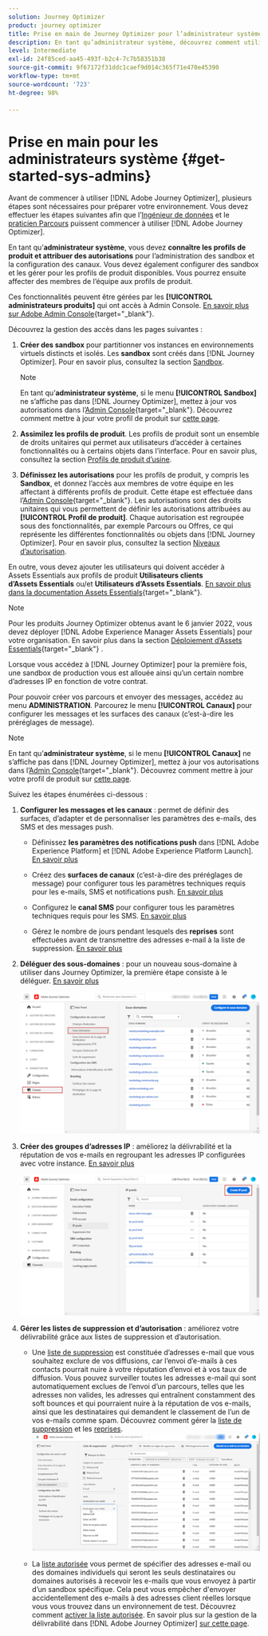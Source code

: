 ```yaml
---
solution: Journey Optimizer
product: journey optimizer
title: Prise en main de Journey Optimizer pour l’administrateur système
description: En tant qu’administrateur système, découvrez comment utiliser Journey Optimizer
level: Intermediate
exl-id: 24f85ced-aa45-493f-b2c4-7c7b58351b38
source-git-commit: 9f67172f31ddc1caef9d014c365f71e470e45390
workflow-type: tm+mt
source-wordcount: '723'
ht-degree: 98%

---
```


# Prise en main pour les administrateurs système {#get-started-sys-admins}

Avant de commencer à utiliser [!DNL Adobe Journey Optimizer], plusieurs étapes sont nécessaires pour préparer votre environnement.  Vous devez effectuer les étapes suivantes afin que l’[Ingénieur de données](data-engineer.md) et le [praticien Parcours](marketer.md) puissent commencer à utiliser [!DNL Adobe Journey Optimizer]. 


En tant qu’**administrateur système**, vous devez **connaître les profils de produit et attribuer des autorisations** pour l’administration des sandbox et la configuration des canaux. Vous devez également configurer des sandbox et les gérer pour les profils de produit disponibles. Vous pourrez ensuite affecter des membres de l’équipe aux profils de produit.

Ces fonctionnalités peuvent être gérées par les **[!UICONTROL administrateurs produits]** qui ont accès à Admin Console. [En savoir plus sur Adobe Admin Console](https://helpx.adobe.com/fr/enterprise/admin-guide.html){target="_blank"}.

Découvrez la gestion des accès dans les pages suivantes :

1. **Créer des sandbox** pour partitionner vos instances en environnements virtuels distincts et isolés. Les **sandbox** sont créés dans [!DNL Journey Optimizer]. Pour en savoir plus, consultez la section [Sandbox](../../administration/sandboxes.md).

   >[!NOTE]
   >En tant qu’**administrateur système**, si le menu **[!UICONTROL Sandbox]** ne s’affiche pas dans [!DNL Journey Optimizer], mettez à jour vos autorisations dans l’[Admin Console](https://adminconsole.adobe.com/){target="_blank"}. Découvrez comment mettre à jour votre profil de produit sur [cette page](../../administration/permissions.md#edit-product-profile).

1. **Assimilez les profils de produit**. Les profils de produit sont un ensemble de droits unitaires qui permet aux utilisateurs d’accéder à certaines fonctionnalités ou à certains objets dans l’interface. Pour en savoir plus, consultez la section [Profils de produit d’usine](../../administration/ootb-product-profiles.md).

1. **Définissez les autorisations** pour les profils de produit, y compris les **Sandbox**, et donnez l’accès aux membres de votre équipe en les affectant à différents profils de produit. Cette étape est effectuée dans l’[Admin Console](https://adminconsole.adobe.com/){target="_blank"}. Les autorisations sont des droits unitaires qui vous permettent de définir les autorisations attribuées au **[!UICONTROL Profil de produit]**. Chaque autorisation est regroupée sous des fonctionnalités, par exemple Parcours ou Offres, ce qui représente les différentes fonctionnalités ou objets dans [!DNL Journey Optimizer]. Pour en savoir plus, consultez la section [Niveaux d’autorisation](../../administration/high-low-permissions.md).

En outre, vous devez ajouter les utilisateurs qui doivent accéder à Assets Essentials aux profils de produit **Utilisateurs clients dʼAssets Essentials** ou/et **Utilisateurs dʼAssets Essentials**. [En savoir plus dans la documentation Assets Essentials](https://experienceleague.adobe.com/docs/experience-manager-assets-essentials/help/deploy-administer.html?lang=fr){target="_blank"}.

>[!NOTE]
>Pour les produits Journey Optimizer obtenus avant le 6 janvier 2022, vous devez déployer [!DNL Adobe Experience Manager Assets Essentials] pour votre organisation. En savoir plus dans la section [Déploiement d’Assets Essentials](https://experienceleague.adobe.com/docs/experience-manager-assets-essentials/help/deploy-administer.html?lang=fr){target="_blank"} .

Lorsque vous accédez à [!DNL Journey Optimizer] pour la première fois, une sandbox de production vous est allouée ainsi qu’un certain nombre d’adresses IP en fonction de votre contrat.

Pour pouvoir créer vos parcours et envoyer des messages, accédez au menu **ADMINISTRATION**. Parcourez le menu **[!UICONTROL Canaux]** pour configurer les messages et les surfaces des canaux (c’est-à-dire les préréglages de message).

>[!NOTE]
>En tant qu’**administrateur système**, si le menu **[!UICONTROL Canaux]** ne s’affiche pas dans [!DNL Journey Optimizer], mettez à jour vos autorisations dans l’[Admin Console](https://adminconsole.adobe.com/){target="_blank"}. Découvrez comment mettre à jour votre profil de produit sur [cette page](../../administration/permissions.md#edit-product-profile).

Suivez les étapes énumérées ci-dessous :

1. **Configurer les messages et les canaux** : permet de définir des surfaces, d’adapter et de personnaliser les paramètres des e-mails, des SMS et des messages push.

   * Définissez **les paramètres des notifications push** dans [!DNL Adobe Experience Platform] et [!DNL Adobe Experience Platform Launch]. [En savoir plus](../../push/push-gs.md)

   * Créez des **surfaces de canaux** (c’est-à-dire des préréglages de message) pour configurer tous les paramètres techniques requis pour les e-mails, SMS et notifications push. [En savoir plus](../../configuration/channel-surfaces.md)

   * Configurez le **canal SMS** pour configurer tous les paramètres techniques requis pour les SMS. [En savoir plus](../../sms/sms-configuration.md)

   * Gérez le nombre de jours pendant lesquels des **reprises** sont effectuées avant de transmettre des adresses e-mail à la liste de suppression. [En savoir plus](../../configuration/manage-suppression-list.md)

1. **Déléguer des sous-domaines** : pour un nouveau sous-domaine à utiliser dans Journey Optimizer, la première étape consiste à le déléguer. [En savoir plus](../../configuration/about-subdomain-delegation.md)

   ![](../assets/subdomain.png)

1. **Créer des groupes d’adresses IP** : améliorez la délivrabilité et la réputation de vos e-mails en regroupant les adresses IP configurées avec votre instance. [En savoir plus](../../configuration/ip-pools.md)

   ![](../assets/ip-pool.png)

1. **Gérer les listes de suppression et d’autorisation** : améliorez votre délivrabilité grâce aux listes de suppression et d’autorisation.

   * Une [liste de suppression](../../reports/suppression-list.md) est constituée d’adresses e-mail que vous souhaitez exclure de vos diffusions, car l’envoi d’e-mails à ces contacts pourrait nuire à votre réputation d’envoi et à vos taux de diffusion. Vous pouvez surveiller toutes les adresses e-mail qui sont automatiquement exclues de l’envoi d’un parcours, telles que les adresses non valides, les adresses qui entraînent constamment des soft bounces et qui pourraient nuire à la réputation de vos e-mails, ainsi que les destinataires qui demandent le classement de l’un de vos e-mails comme spam. Découvrez comment gérer la [liste de suppression](../../configuration/manage-suppression-list.md) et les [reprises](../../configuration/retries.md).
   ![](../assets/suppression-list-filtering-example.png)

   * La [liste autorisée](../../configuration/allow-list.md) vous permet de spécifier des adresses e-mail ou des domaines individuels qui seront les seuls destinataires ou domaines autorisés à recevoir les e-mails que vous envoyez à partir d’un sandbox spécifique. Cela peut vous empêcher d&#39;envoyer accidentellement des e-mails à des adresses client réelles lorsque vous vous trouvez dans un environnement de test. Découvrez comment [activer la liste autorisée](../../configuration/allow-list.md).
   En savoir plus sur la gestion de la délivrabilité dans [!DNL Adobe Journey Optimizer] [sur cette page](../../reports/deliverability.md).
